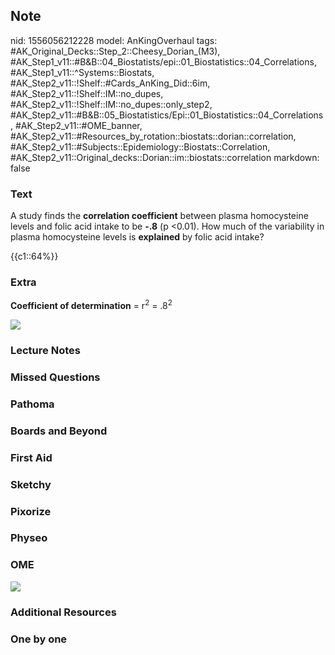 ## Note
nid: 1556056212228
model: AnKingOverhaul
tags: #AK_Original_Decks::Step_2::Cheesy_Dorian_(M3), #AK_Step1_v11::#B&B::04_Biostatists/epi::01_Biostatistics::04_Correlations, #AK_Step1_v11::^Systems::Biostats, #AK_Step2_v11::!Shelf::#Cards_AnKing_Did::6im, #AK_Step2_v11::!Shelf::IM::no_dupes, #AK_Step2_v11::!Shelf::IM::no_dupes::only_step2, #AK_Step2_v11::#B&B::05_Biostatistics/Epi::01_Biostatistics::04_Correlations, #AK_Step2_v11::#OME_banner, #AK_Step2_v11::#Resources_by_rotation::biostats::dorian::correlation, #AK_Step2_v11::#Subjects::Epidemiology::Biostats::Correlation, #AK_Step2_v11::Original_decks::Dorian::im::biostats::correlation
markdown: false

### Text
A study finds the <b>correlation coefficient</b> between plasma
homocysteine levels and folic acid intake to be <b>-.8</b> (p
<0.01). How much of the variability in plasma homocysteine
levels is <b>explained</b> by folic acid intake?
<div>
  {{c1::64%}}
</div>

### Extra
<b>Coefficient of determination</b> = r<sup>2</sup> =
.8<sup>2</sup>
<div>
  <sup><img src="paste-3143035592376321.jpg"></sup>
</div>

### Lecture Notes


### Missed Questions


### Pathoma


### Boards and Beyond


### First Aid


### Sketchy


### Pixorize


### Physeo


### OME
<div class="ome-widget">
  <a href="https://onlinemeded.org?ref=anki"><img src=
  "_OME_AnkiFlashcards_General_4.png"></a>
</div>

### Additional Resources


### One by one

